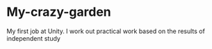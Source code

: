 # My-crazy-garden
My first job at Unity. I work out practical work based on the results of independent study
